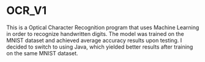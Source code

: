 # OCR_V1

This is a Optical Character Recognition program that uses Machine Learning in order to recognize handwritten digits. The model was trained on the MNIST dataset and achieved average accuracy results upon testing. I decided to switch to using Java, which yielded better results after training on the same MNIST dataset.
